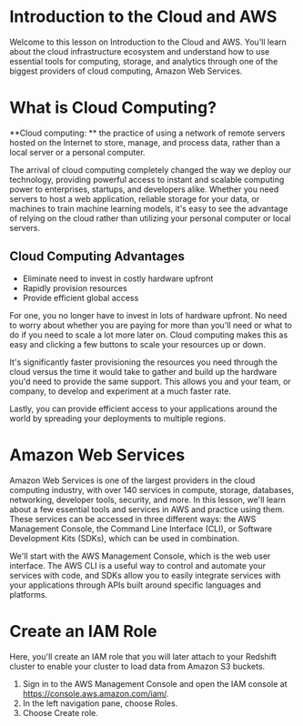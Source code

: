 # Introduction to the Cloud and AWS

Welcome to this lesson on Introduction to the Cloud and AWS. You'll learn about the cloud infrastructure ecosystem and understand how to use essential tools for computing, storage, and analytics through one of the biggest providers of cloud computing, Amazon Web Services.

# What is Cloud Computing?
**Cloud computing: ** the practice of using a network of remote servers hosted on the Internet to store, manage, and process data, rather than a local server or a personal computer.

The arrival of cloud computing completely changed the way we deploy our technology, providing powerful access to instant and scalable computing power to enterprises, startups, and developers alike. Whether you need servers to host a web application, reliable storage for your data, or machines to train machine learning models, it's easy to see the advantage of relying on the cloud rather than utilizing your personal computer or local servers.

## Cloud Computing Advantages
* Eliminate need to invest in costly hardware upfront
* Rapidly provision resources
* Provide efficient global access

For one, you no longer have to invest in lots of hardware upfront. No need to worry about whether you are paying for more than you'll need or what to do if you need to scale a lot more later on. Cloud computing makes this as easy and clicking a few buttons to scale your resources up or down.

It's significantly faster provisioning the resources you need through the cloud versus the time it would take to gather and build up the hardware you'd need to provide the same support. This allows you and your team, or company, to develop and experiment at a much faster rate.

Lastly, you can provide efficient access to your applications around the world by spreading your deployments to multiple regions.

# Amazon Web Services
Amazon Web Services is one of the largest providers in the cloud computing industry, with over 140 services in compute, storage, databases, networking, developer tools, security, and more. In this lesson, we'll learn about a few essential tools and services in AWS and practice using them. These services can be accessed in three different ways: the AWS Management Console, the Command Line Interface (CLI), or Software Development Kits (SDKs), which can be used in combination.

We'll start with the AWS Management Console, which is the web user interface. The AWS CLI is a useful way to control and automate your services with code, and SDKs allow you to easily integrate services with your applications through APIs built around specific languages and platforms.

# Create an IAM Role
Here, you'll create an IAM role that you will later attach to your Redshift cluster to enable your cluster to load data from Amazon S3 buckets.

1. Sign in to the AWS Management Console and open the IAM console at https://console.aws.amazon.com/iam/.
2. In the left navigation pane, choose Roles.
3. Choose Create role.


